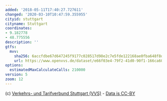 ```yaml
---
added: '2018-05-11T17:40:27.727611'
changed: '2020-03-10T10:47:59.355955'
cityid: stuttgart
cityname: Stuttgart
coordinates:
- 9.182778
- 48.775556
description: ''
gtfs:
  mvv:
    sha256: 6accfdbe67d647245f9177c028517d98e2c7e5fde122168ae0fba648f8dd5464
    url: https://www.openvvs.de/dataset/e66f03e4-79f2-41d0-90f1-166ca609e491/resource/ee13d454-c41e-413b-8070-c409f9f1518b/download/05_2018_vvs_gtfs.zip
options:
  estimatedMaxCalculateCalls: 210000
version: 5
zoom: 12
---
```


(c) [Verkehrs- und Tarifverbund Stuttgart (VVS)](https://www.openvvs.de/dataset/gtfs-daten) - [Data is CC-BY](http://www.opendefinition.org/licenses/cc-by)
